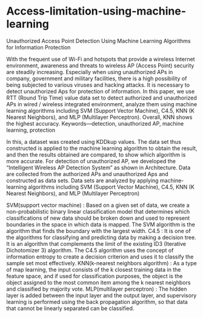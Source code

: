 # Access-limitation-using-machine-learning
Unauthorized Access Point Detection Using Machine Learning Algorithms for Information Protection



With the frequent use of Wi-Fi and hotspots that provide a wireless Internet environment, awareness and threats to wireless AP (Access Point) security are steadily increasing. Especially when using unauthorized APs in company, government and military facilities, there is a high possibility of being subjected to various viruses and hacking attacks. It is necessary to detect unauthorized Aps for protection of information. In this paper, we use RTT (Round Trip Time) value data set to detect authorized and unauthorized APs in wired / wireless integrated environment, analyze them using machine learning algorithms including SVM (Support Vector Machine), C4.5, KNN (K Nearest Neighbors), and MLP (Multilayer Perceptron). Overall, KNN shows the highest accuracy.
Keywords—detection, unauthorized AP, machine learning, protection

In this, a dataset was created using KDDkup values. The data set thus constructed is applied to the machine learning algorithm to obtain the result, and then the results obtained are compared, to show which algorithm is more accurate. For detection of unauthorized AP, we developed the “Intelligent Wireless AP Detection System” as shown in Architecture. Data are collected from the authorized APs and unauthorized Aps and constructed as data sets. Data sets are analyzed by applying machine-learning algorithms including SVM (Support Vector Machine), C4.5, KNN (K Nearest Neighbors), and MLP (Multilayer Perceptron)


SVM(support vector machine) : Based on a given set of data, we create a non-probabilistic binary linear classification model that determines which classifications of new data should be broken down and used to represent boundaries in the space in which data is mapped. The SVM algorithm is the algorithm that finds the boundary with the largest width.
 C4.5 : It is one of the algorithms for classifying and predicting data by making a decision tree. It is an algorithm that complements the limit of the existing ID3 (Iterative Dichotomizer 3) algorithm. The C4.5 algorithm uses the concept of information entropy to create a decision criterion and uses it to classify the sample set most
effectively.
 KNN(k-nearest neighbors algorithm) : As a type of map learning, the input consists of the k closest training data in the feature space, and if used for classification purposes, the object is the object assigned to the most common item among the k nearest neighbors and classified by majority vote.
MLP(multilayer perceptron) : The hidden layer is added between the input layer and the output layer, and supervisory learning is performed using the back propagation algorithm, so that data that cannot be linearly separated can be classified.
